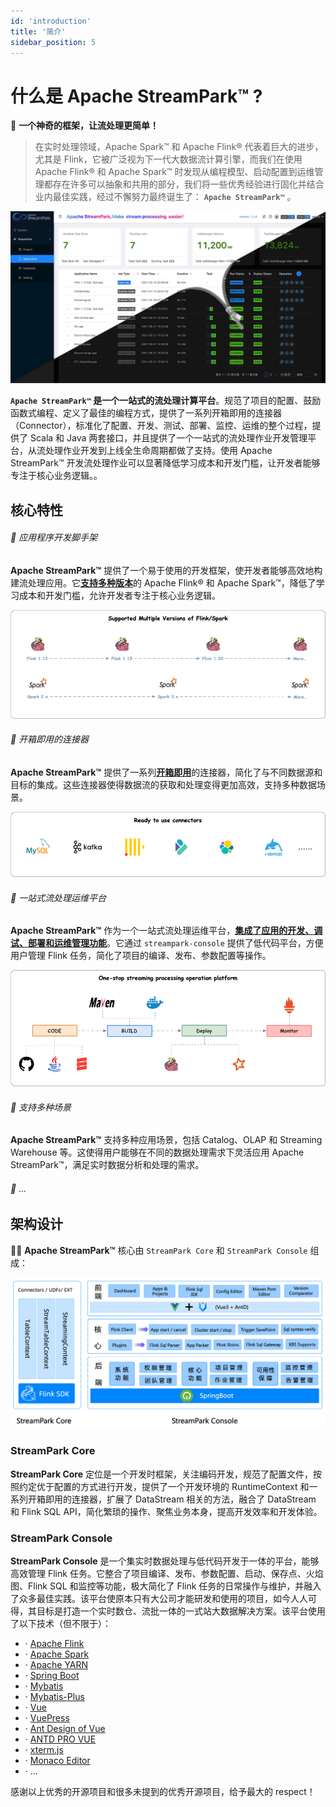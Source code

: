 ```yaml
---
id: 'introduction'  
title: '简介'  
sidebar_position: 5
---
```

# 什么是 Apache StreamPark™ ?
🚀 **一个神奇的框架，让流处理更简单！**

> 在实时处理领域，Apache Spark™ 和 Apache Flink® 代表着巨大的进步，尤其是 Flink，它被广泛视为下一代大数据流计算引擎，而我们在使用 Apache Flink® 和 Apache Spark™ 时发现从编程模型、启动配置到运维管理都存在许多可以抽象和共用的部分，我们将一些优秀经验进行固化并结合业内最佳实践，经过不懈努力最终诞生了： **`Apache StreamPark™`** 。

![screenshot](/home/screenshot.png)



**`Apache StreamPark™` 是一个一站式的流处理计算平台**。规范了项目的配置、鼓励函数式编程、定义了最佳的编程方式，提供了一系列开箱即用的连接器（Connector），标准化了配置、开发、测试、部署、监控、运维的整个过程，提供了 Scala 和 Java 两套接口，并且提供了一个一站式的流处理作业开发管理平台，从流处理作业开发到上线全生命周期都做了支持。使用 Apache StreamPark™ 开发流处理作业可以显著降低学习成本和开发门槛，让开发者能够专注于核心业务逻辑。。




## 核心特性

<h6> 🎉 应用程序开发脚手架</h6>

**Apache StreamPark™** 提供了一个易于使用的开发框架，使开发者能够高效地构建流处理应用。它<u>**支持多种版本**</u>的 Apache Flink® 和 Apache Spark™，降低了学习成本和开发门槛，允许开发者专注于核心业务逻辑。

![mutiple_version](/doc/image/quick-start/mutiple_version.png)

<h6> 🎉  开箱即用的连接器</h6>

**Apache StreamPark™** 提供了一系列<u>**开箱即用**</u>的连接器，简化了与不同数据源和目标的集成。这些连接器使得数据流的获取和处理变得更加高效，支持多种数据场景。

![connectors](/doc/image/quick-start/connectors.png)

<h6> 🎉  一站式流处理运维平台</h6>

**Apache StreamPark™** 作为一个一站式流处理运维平台，<u>**集成了应用的开发、调试、部署和运维管理功能**</u>。它通过 `streampark-console` 提供了低代码平台，方便用户管理 Flink 任务，简化了项目的编译、发布、参数配置等操作。

![cicd](/doc/image/quick-start/cicd.png)

<h6> 🎉  支持多种场景</h6>

**Apache StreamPark™** 支持多种应用场景，包括 Catalog、OLAP 和 Streaming Warehouse 等。这使得用户能够在不同的数据处理需求下灵活应用 Apache StreamPark™，满足实时数据分析和处理的需求。


<h6> 🎉  ...</h6>

## 架构设计
🏳‍🌈 **Apache StreamPark™** 核心由 `StreamPark Core` 和 `StreamPark Console` 组成：

![StreamPark Archite](/doc/image/streampark_archite.png)

### StreamPark Core

**StreamPark Core** 定位是一个开发时框架，关注编码开发，规范了配置文件，按照约定优于配置的方式进行开发，提供了一个开发环境的 RuntimeContext 和一系列开箱即用的连接器，扩展了 DataStream 相关的方法，融合了 DataStream 和 Flink SQL API，简化繁琐的操作、聚焦业务本身，提高开发效率和开发体验。

### StreamPark Console

**StreamPark Console** 是一个集实时数据处理与低代码开发于一体的平台，能够高效管理 Flink 任务。它整合了项目编译、发布、参数配置、启动、保存点、火焰图、Flink SQL 和监控等功能，极大简化了 Flink 任务的日常操作与维护，并融入了众多最佳实践。该平台使原本只有大公司才能研发和使用的项目，如今人人可得，其目标是打造一个实时数仓、流批一体的一式站大数据解决方案。该平台使用了以下技术（但不限于）：

- · [Apache Flink](http://flink.apache.org)
- · [Apache Spark](http://spark.apache.org)
- · [Apache YARN](http://hadoop.apache.org)
- · [Spring Boot](https://spring.io/projects/spring-boot/)
- · [Mybatis](http://www.mybatis.org)
- · [Mybatis-Plus](http://mp.baomidou.com)
- · [Vue](https://cn.vuejs.org/)
- · [VuePress](https://vuepress.vuejs.org/)
- · [Ant Design of Vue](https://antdv.com/)
- · [ANTD PRO VUE](https://pro.antdv)
- · [xterm.js](https://xtermjs.org/)
- · [Monaco Editor](https://microsoft.github.io/monaco-editor/)
- · ...

感谢以上优秀的开源项目和很多未提到的优秀开源项目，给予最大的 respect！
